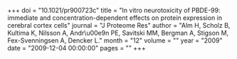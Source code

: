 +++
doi = "10.1021/pr900723c"
title = "In vitro neurotoxicity of PBDE-99: immediate and concentration-dependent effects on protein expression in cerebral cortex cells"
journal = "J Proteome Res"
author = "Alm H, Scholz B, Kultima K, Nilsson A, Andr\u00e9n PE, Savitski MM, Bergman A, Stigson M, Fex-Svenningsen A, Dencker L."
month = "12"
volume = ""
year = "2009"
date = "2009-12-04 00:00:00"
pages = ""
+++

